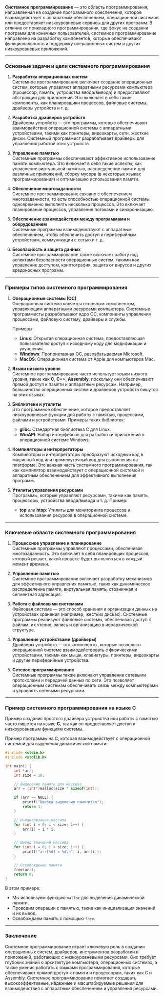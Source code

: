 **Системное программирование** — это область программирования, направленная на создание программного обеспечения, которое взаимодействует с аппаратным обеспечением, операционной системой или предоставляет низкоуровневые сервисы для других программ. В отличие от прикладного программирования, где фокус на создании программ для конечных пользователей, системное программирование направлено на разработку компонентов, которые обеспечивают функциональность и поддержку операционных систем и других низкоуровневых приложений.

---

### **Основные задачи и цели системного программирования**

1. **Разработка операционных систем**  
   Системное программирование включает создание операционных систем, которые управляют аппаратными ресурсами компьютера (процессор, память, устройства ввода/вывода) и предоставляют абстракции для приложений. Это включает в себя такие компоненты, как планировщики процессов, файловые системы, драйверы устройств и т. д.

2. **Разработка драйверов устройств**  
   Драйверы устройств — это программы, которые обеспечивают взаимодействие операционной системы с аппаратными устройствами, такими как принтеры, видеокарты, сети, жесткие диски. Системный программист разрабатывает драйверы для управления работой этих устройств.

3. **Управление памятью**  
   Системные программы обеспечивают эффективное использование памяти компьютера. Это включает в себя такие аспекты, как управление виртуальной памятью, распределение памяти для различных приложений, сборку мусора (в некоторых языках программирования) и оптимизацию использования памяти.

4. **Обеспечение многозадачности**  
   Системное программирование связано с обеспечением многозадачности, то есть способностью операционной системы одновременно выполнять несколько процессов. Это включает планирование процессов, управление потоками и синхронизацию.

5. **Обеспечение взаимодействия между программами и оборудованием**  
   Системные программы взаимодействуют с аппаратным обеспечением, чтобы обеспечить доступ к периферийным устройствам, коммуникации с сетью и т. д.

6. **Безопасность и защита данных**  
   Системное программирование также включает работу над аспектами безопасности операционных систем, такими как управление доступом, криптография, защита от вирусов и других вредоносных программ.

---

### **Примеры типов системного программирования**

1. **Операционные системы (ОС)**  
   Операционная система является основным компонентом, управляющим аппаратными ресурсами компьютера. Системные программисты разрабатывают ядро ОС, компоненты управления процессами, файловую систему, драйверы и службы.

   Примеры:
   - **Linux**: Открытая операционная система, предоставляющая пользователю доступ к исходному коду для модификации и улучшения.
   - **Windows**: Проприетарная ОС, разрабатываемая Microsoft.
   - **MacOS**: Операционная система от Apple для компьютеров Mac.

2. **Языки низкого уровня**  
   Системное программирование часто использует языки низкого уровня, такие как **C**, **C++**, **Assembly**, поскольку они обеспечивают прямой доступ к памяти и аппаратным ресурсам. Например, большинство операционных систем и драйверов устройств пишутся на этих языках.

3. **Библиотеки и утилиты**  
   Это программное обеспечение, которое предоставляет низкоуровневые функции для работы с памятью, процессами, файлами и устройствами. Примеры таких библиотек:
   - **glibc**: Стандартная библиотека C для Linux.
   - **WinAPI**: Набор интерфейсов для разработки приложений в операционной системе Windows.

4. **Компиляторы и интерпретаторы**  
   Компиляторы и интерпретаторы преобразуют исходный код в машинный код или промежуточный код для выполнения на платформе. Это важная часть системного программирования, так как компилятор взаимодействует с операционной системой и аппаратным обеспечением для эффективного выполнения программ.

5. **Утилиты управления ресурсами**  
   Программы, которые управляют ресурсами, такими как память, процессоры, устройства ввода/вывода и т. д. Пример:
   - **top** или **htop**: Утилиты для мониторинга процессов и использования ресурсов в операционной системе.

---

### **Ключевые области системного программирования**

1. **Процессное управление и планирование**  
   Системные программы управляют процессами, обеспечивая многозадачность. Это включает в себя планировщик процессов, который решает, какой процесс будет выполняться в каждый момент времени.

2. **Управление памятью**  
   Системное программирование включает разработку механизмов для эффективного управления памятью, таких как динамическое распределение памяти, виртуальная память, страничная и сегментная адресация.

3. **Работа с файловыми системами**  
   Файловая система — это способ хранения и организации данных на устройствах хранения (например, жестких дисках). Системные программы реализуют файловые системы, обеспечивая доступ к файлам, их чтение, запись и организацию в иерархической структуре.

4. **Управление устройствами (драйверы)**  
   Драйверы устройств — это компоненты, которые позволяют операционной системе взаимодействовать с физическими устройствами, такими как мыши, клавиатуры, принтеры, видеокарты и другие периферийные устройства.

5. **Сетевое программирование**  
   Системные программы также включают управление сетевыми протоколами и передачей данных по сети. Это позволяет операционным системам обеспечивать связь между компьютерами и управлять сетевыми ресурсами.

---

### **Пример системного программирования на языке C**

Пример создания простого драйвера устройства или работы с памятью часто пишется на языке **C**, так как он предоставляет доступ к низкоуровневым функциям системы.

Пример программы на C, которая взаимодействует с операционной системой для выделения динамической памяти:

```c
#include <stdio.h>
#include <stdlib.h>

int main() {
    int *arr;
    int size = 10;

    // Выделение памяти для массива
    arr = (int*)malloc(size * sizeof(int));

    if (arr == NULL) {
        printf("Ошибка выделения памяти!\n");
        return 1;
    }

    // Инициализация массива
    for (int i = 0; i < size; i++) {
        arr[i] = i * i;
    }

    // Вывод значений массива
    for (int i = 0; i < size; i++) {
        printf("arr[%d] = %d\n", i, arr[i]);
    }

    // Освобождение памяти
    free(arr);
    return 0;
}
```

В этом примере:
- Мы используем функцию `malloc` для выделения динамической памяти.
- Проводим операции с памятью, такие как инициализация значений и их вывод.
- Освобождаем память с помощью `free`.

---

### **Заключение**

Системное программирование играет ключевую роль в создании операционных систем, драйверов, инструментов разработки и приложений, работающих с низкоуровневыми ресурсами. Оно требует глубоких знаний о архитектуре компьютера, операционных системах, а также умения работать с языками программирования, которые обеспечивают прямой доступ к памяти и процессорам, таких как C и Assembly. Системное программирование помогает создавать высокоэффективные, надежные и масштабируемые решения для взаимодействия с аппаратным обеспечением и управления ресурсами.